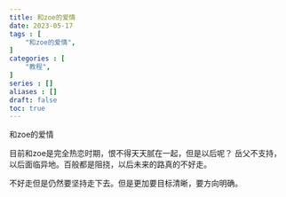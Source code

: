 ```yaml
---
title: 和zoe的爱情
date: 2023-05-17
tags : [
	"和zoe的爱情",
]
categories : [
	"教程",
]
series : []
aliases : []
draft: false
toc: true
---
```


和zoe的爱情

目前和zoe是完全热恋时期，恨不得天天腻在一起，但是以后呢？
岳父不支持，以后面临异地。百般都是阻挠，以后未来的路真的不好走。

不好走但是仍然要坚持走下去。但是更加要目标清晰，要方向明确。